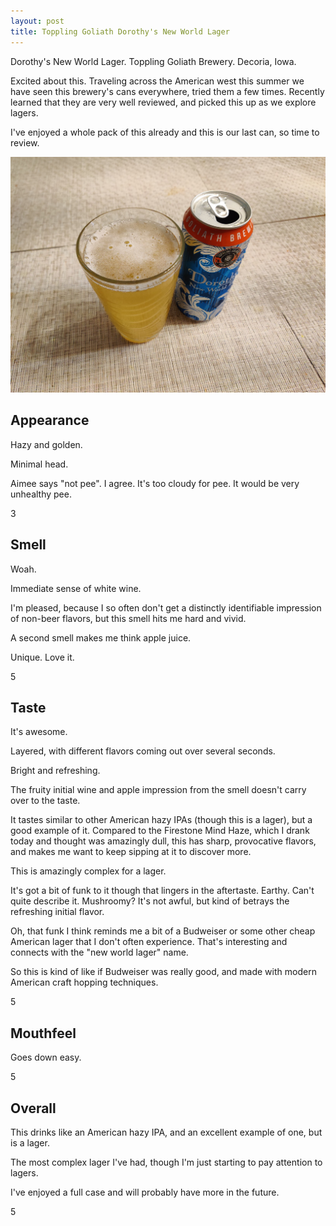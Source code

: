 ```yaml
---
layout: post
title: Toppling Goliath Dorothy's New World Lager
---
```


Dorothy's New World Lager.
Toppling Goliath Brewery.
Decoria, Iowa.

Excited about this.
Traveling across the American west this summer we have
seen this brewery's cans everywhere,
tried them a few times.
Recently learned that they are very well reviewed,
and picked this up as we explore lagers.

I've enjoyed a whole pack of this already and this is our last can,
so time to review.

<img class="beer-photo" src="/beer/images/2020-11-08-toppling-goliath-dorothys-new-world-lager.jpg"/>


## Appearance

Hazy and golden.

Minimal head.

Aimee says "not pee".
I agree.
It's too cloudy for pee.
It would be very unhealthy pee.

3


## Smell

Woah.

Immediate sense of white wine.

I'm pleased,
because I so often don't get a distinctly identifiable impression of non-beer flavors,
but this smell hits me hard and vivid.

A second smell makes me think apple juice.

Unique.
Love it.

5


## Taste

It's awesome.

Layered,
with different flavors coming out over several seconds.

Bright and refreshing.

The fruity initial wine and apple impression from the smell
doesn't carry over to the taste.

It tastes similar to other American hazy IPAs (though this is a lager),
but a good example of it.
Compared to the Firestone Mind Haze,
which I drank today and thought was amazingly dull,
this has sharp,
provocative flavors,
and makes me want to keep sipping at it to discover more.

This is amazingly complex for a lager.

It's got a bit of funk to it though
that lingers in the aftertaste.
Earthy.
Can't quite describe it.
Mushroomy?
It's not awful,
but kind of betrays the refreshing initial flavor.

Oh, that funk I think reminds me a bit of a Budweiser
or some other cheap American lager that I don't often experience.
That's interesting and connects with the "new world lager" name.

So this is kind of like if Budweiser was really good,
and made with modern American craft hopping techniques.

5


## Mouthfeel

Goes down easy.

5


## Overall

This drinks like an American hazy IPA,
and an excellent example of one,
but is a lager.

The most complex lager I've had,
though I'm just starting to pay attention to lagers.

I've enjoyed a full case and will probably have more in the future.

5
